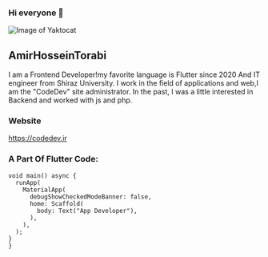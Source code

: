 ### Hi everyone 👋
![Image of Yaktocat](https://cdn.iconscout.com/icon/free/png-256/flutter-2038877-1720090.png)
## AmirHosseinTorabi
I am a Frontend Developer!my favorite language is Flutter since 2020 And IT engineer from Shiraz University.
I work in the field of applications and web,I am the "CodeDev" site administrator.
In the past, I was a little interested in Backend and worked with js and php.
### Website
https://codedev.ir 
### A Part Of Flutter Code:
```import 'package:flutter/material.dart';
void main() async {
  runApp(
    MaterialApp(
      debugShowCheckedModeBanner: false,
      home: Scaffold(
        body: Text("App Developer"),
      ),
    ),
  );
}
}
```



